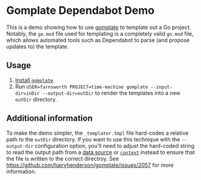 # Gomplate Dependabot Demo

This is a demo showing how to use [gomplate](https://gomplate.ca) to template out a Go project.  Notably, the `go.mod` file used for templating is a completely valid `go.mod` file, which allows automated tools such as Dependabot to parse (and propose updates to) the template.

## Usage

1. [Install `gomplate`](https://docs.gomplate.ca/installing/).
2. Run `USER=farnsworth PROJECT=time-machine gomplate --input-dir=inDir --output-dir=outDir` to render the templates into a new `outDir` directory.

## Additional information

To make the demo simpler, the `_templater.tmpl` file hard-codes a relative path to the `outDir` directory. If you want to use this technique with the `--output-dir` configuration option, you'll need to adjust the hard-coded string to read the output path from a [data source](https://docs.gomplate.ca/usage/#--datasource-d) or [`context`](https://docs.gomplate.ca/usage/#--context-c) instead to ensure that the file is written to the correct directroy. See https://github.com/hairyhenderson/gomplate/issues/2057 for more information.
